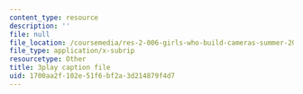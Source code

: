 ```yaml
---
content_type: resource
description: ''
file: null
file_location: /coursemedia/res-2-006-girls-who-build-cameras-summer-2016/1700aa2f102e51f6bf2a3d214879f4d7_ow2TNmzadXc.vtt
file_type: application/x-subrip
resourcetype: Other
title: 3play caption file
uid: 1700aa2f-102e-51f6-bf2a-3d214879f4d7
---
```

